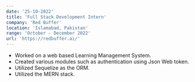 ```yaml
---
date: '25-10-2022'
title: 'Full Stack Development Intern'
company: 'Red Buffer'
location: 'Islamabad, Pakistan'
range: 'October - December 2022'
url: 'https://redbuffer.ai/'
---
```


- Worked on a web based Learning Management System.
- Created various modules such as authentication using Json Web token.
- Utilized Sequelize as the ORM.
- Utilized the MERN stack.
